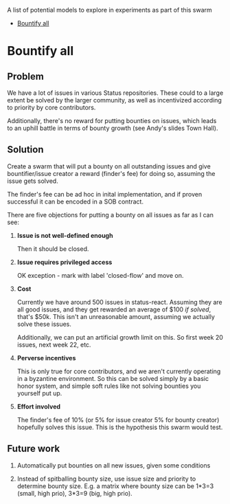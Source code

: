 A list of potential models to explore in experiments as part of this swarm

- [Bountify all](#bountify-all)


# Bountify all

## Problem

We have a lot of issues in various Status repositories. These could to a large
extent be solved by the larger community, as well as incentivized according to
priority by core contributors.

Additionally, there's no reward for putting bounties on issues, which leads to
an uphill battle in terms of bounty growth (see Andy's slides Town Hall).

## Solution

Create a swarm that will put a bounty on all outstanding issues and give
bountifier/issue creator a reward (finder's fee) for doing so, assuming the
issue gets solved.

The finder's fee can be ad hoc in inital implementation, and if proven
successful it can be encoded in a SOB contract.

There are five objections for putting a bounty on all issues as far as I
can see:

1. **Issue is not well-defined enough**

    Then it should be closed.

2. **Issue requires privileged access**

    OK exception - mark with label 'closed-flow' and move on.

3. **Cost**

    Currently we have around 500 issues in status-react. Assuming they are all good
    issues, and they get rewarded an average of $100 _if solved_, that's $50k. This
    isn't an unreasonable amount, assuming we actually solve these issues.

    Additionally, we can put an artificial growth limit on this. So first week 20 issues,
    next week 22, etc.

4. **Perverse incentives**

    This is only true for core contributors, and we aren't currently operating in a
    byzantine environment. So this can be solved simply by a basic honor system, and
    simple soft rules like not solving bounties you yourself put up.

5. **Effort involved**

    The finder's fee of 10% (or 5% for issue creator 5% for bounty creator)
    hopefully solves this issue. This is the hypothesis this swarm would test.

## Future work

1. Automatically put bounties on all new issues, given some conditions

2. Instead of spitballing bounty size, use issue size and priority to determine
   bounty size. E.g. a matrix where bounty size can be 1\*3=3 (small, high prio),
   3\*3=9 (big, high prio).

